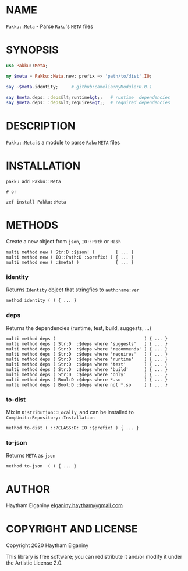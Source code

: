 NAME
====
`Pakku::Meta` - Parse `Raku`'s `META` files

SYNOPSIS
========
```raku
use Pakku::Meta;

my $meta = Pakku::Meta.new: prefix => 'path/to/dist'.IO;

say ~$meta.identity;     # github:camelia:MyModule:0.0.1

say $meta.deps: :deps&lt;runtime&gt;;   # runtime  dependencies
say $meta.deps: :deps&lt;requires&gt;;  # required dependencies
```

DESCRIPTION
===========
`Pakku::Meta` is a module to parse `Raku` `META` files

INSTALLATION
===========
```
pakku add Pakku::Meta

# or 

zef install Pakku::Meta
```

METHODS
=======
Create a new object from `json`, `IO::Path` or `Hash`
```
multi method new ( Str:D :$json! )        { ... }
multi method new ( IO::Path:D :$prefix! ) { ... }
multi method new ( :$meta! )              { ... }
```

### identity
Returns `Identity` object that stringfies to `auth:name:ver`
```
method identity ( ) { ... }
```

### deps
Returns the dependencies (runtime, test, build, suggests, ...)

```
multi method deps (                                  ) { ... }
multi method deps ( Str:D  :$deps where 'suggests'   ) { ... }
multi method deps ( Str:D  :$deps where 'recommends' ) { ... }
multi method deps ( Str:D  :$deps where 'requires'   ) { ... }
multi method deps ( Str:D  :$deps where 'runtime'    ) { ... }
multi method deps ( Str:D  :$deps where 'test'       ) { ... }
multi method deps ( Str:D  :$deps where 'build'      ) { ... }
multi method deps ( Str:D  :$deps where 'only'       ) { ... }
multi method deps ( Bool:D :$deps where *.so         ) { ... }
multi method deps ( Bool:D :$deps where not *.so     ) { ... }
```

### to-dist
Mix in `Distribution::Locally`, and can be installed to `CompUnit::Repository::Installation`

```
method to-dist ( ::?CLASS:D: IO :$prefix! ) { ... }
```

### to-json
Returns `META` as `json`

```
method to-json  ( ) { ... }
```

AUTHOR
======
Haytham Elganiny <elganiny.haytham@gmail.com>

COPYRIGHT AND LICENSE
=====================
Copyright 2020 Haytham Elganiny

This library is free software; you can redistribute it and/or modify it under the Artistic License 2.0.

